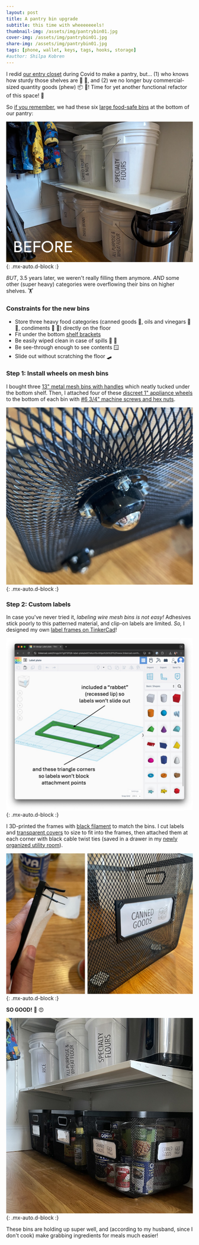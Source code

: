 ```yaml
---
layout: post
title: A pantry bin upgrade
subtitle: this time with wheeeeeeels!
thumbnail-img: /assets/img/pantrybin01.jpg
cover-img: /assets/img/pantrybin01.jpg
share-img: /assets/img/pantrybin01.jpg
tags: [phone, wallet, keys, tags, hooks, storage]
#author: Shilpa Kobren
---
```


I redid [our entry closet](../2021-04-01-entry-closet) during Covid to make a pantry, but... (1) who knows how sturdy those shelves are :muscle: :grimacing:, and (2) we no longer buy 
commercial-sized quantity goods (phew) :package: :canned_food:! Time for yet another functional refactor of this space! :hammer:

So [if you remember](../2021-04-01-entry-closet), we had these six [large food-safe bins](https://www.amazon.com/gp/product/B01BLKPDHM/) at the bottom of our pantry:

![pantrybins](../assets/img/pantrybin02.jpg){: .mx-auto.d-block :}

*BUT*, 3.5 years later, we weren't really filling them anymore. *AND* some other (super heavy) categories were overflowing their
bins on higher shelves. :weight_lifting:

### Constraints for the new bins
* Store three heavy food categories (canned goods :canned_food:, oils and vinegars :champagne: :sake:, condiments :baby_bottle: :honey_pot:) directly on the floor
* Fit under the bottom [shelf brackets](https://www.ikea.com/us/en/p/boaxel-bracket-white-60448733/)
* Be easily wiped clean in case of spills :soap: :sponge:
* Be see-through enough to see contents :window:
* Slide out without scratching the floor :skateboard:

### Step 1: Install wheels on mesh bins

I bought three [13" metal mesh bins with handles](https://www.target.com/p/large-metal-mesh-bin-black-brightroom-8482/-/A-86383818) 
which neatly tucked under the bottom shelf. 
Then, I attached four of these [discreet 1" appliance wheels](https://www.amazon.com/dp/B0C69FPVPB?th=1) to the bottom of each bin 
with [#6 3/4" machine screws and hex nuts](https://www.homedepot.com/p/Everbilt-6-32-x-3-4-in-Stainless-Steel-Phillips-Flat-Head-Machine-Screw-6-Pack-833681/320773347). 

![pantrybins](../assets/img/pantrybin03.jpg){: .mx-auto.d-block :}

### Step 2: Custom labels

In case you've never tried it, *labeling wire mesh bins is not easy!*
Adhesives stick poorly to this patterned material, and clip-on labels are limited. 
*So,* I designed my own [label frames on TinkerCad](https://www.tinkercad.com/things/4rl1ghTSPQB-label-frame?sharecode=cwNn2gDKjLwdvM10SBTowvJ3qeFwapp3-Hj2iHge15o)! 

![pantrybins](../assets/img/pantrybin04.jpg){: .mx-auto.d-block :}

I 3D-printed the frames with [black filament](https://www.amazon.com/HATCHBOX-3D-Filament-Dimensional-Accuracy/dp/B00J0ECR5I) to match the bins. 
I cut labels and [transparent covers](https://www.amazon.com/gp/product/B091BVB3GF) to size to fit into the frames, then 
attached them at each corner with black cable twist ties (saved in a drawer in my [newly organized utility room](../2024-06-26-laundry)). 

![pantrybins](../assets/img/pantrybin05.jpg){: .mx-auto.d-block :}

**SO GOOD!** :raised_hands: :heart_eyes:

![pantrybins](../assets/img/pantrybin01.jpg){: .mx-auto.d-block :}

These bins are holding up super well, and (according to my husband, since I don't cook) make grabbing ingredients for meals much easier!